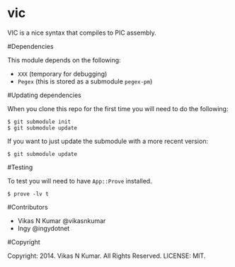 vic
===

VIC is a nice syntax that compiles to PIC assembly.

#Dependencies

This module depends on the following:

- `XXX` (temporary for debugging)
- `Pegex` (this is stored as a submodule `pegex-pm`)

#Updating dependencies

When you clone this repo for the first time you will need to do the following:

    $ git submodule init
    $ git submodule update

If you want to just update the submodule with a more recent version:

    $ git submodule update


#Testing

To test you will need to have `App::Prove` installed.

    $ prove -lv t


#Contributors

- Vikas N Kumar @vikasnkumar
- Ingy @ingydotnet

#Copyright

Copyright: 2014. Vikas N Kumar. All Rights Reserved.
LICENSE: MIT.


